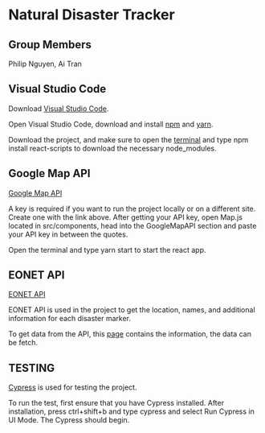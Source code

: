 # Natural Disaster Tracker

## Group Members
Philip Nguyen, Ai Tran

## Visual Studio Code

Download [Visual Studio Code](https://code.visualstudio.com/download).

Open Visual Studio Code, download and install [npm](https://www.npmjs.com/package/npm) and [yarn](https://classic.yarnpkg.com/lang/en/docs/install/#windows-stable).

Download the project, and make sure to open the [terminal](https://code.visualstudio.com/docs/terminal/basics) and type npm install react-scripts to download the necessary node_modules.

## Google Map API

[Google Map API](https://mapsplatform.google.com/)

A key is required if you want to run the project locally or on a different site. Create one with the link above. After getting your API key, open Map.js located in src/components, head into the GoogleMapAPI section and paste your API key in between the quotes.

Open the terminal and type yarn start to start the react app.

## EONET API

[EONET API](https://eonet.gsfc.nasa.gov/)

EONET API is used in the project to get the location, names, and additional information for each disaster marker. 

To get data from the API, this [page](https://eonet.gsfc.nasa.gov/api/v3/events) contains the information, the data can be fetch.

## TESTING

[Cypress](https://www.cypress.io/how-it-works) is used for testing the project.

To run the test, first ensure that you have Cypress installed. After installation, press ctrl+shift+b and type cypress and select Run Cypress in UI Mode. The Cypress should begin.
